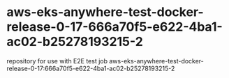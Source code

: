 # aws-eks-anywhere-test-docker-release-0-17-666a70f5-e622-4ba1-ac02-b25278193215-2
repository for use with E2E test job aws-eks-anywhere-test-docker-release-0-17:666a70f5-e622-4ba1-ac02-b25278193215-2
